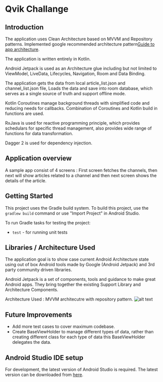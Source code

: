 # Qvik Challange

Introduction
------------

The application uses Clean Architecture based on MVVM and Repository patterns.
Implemented google recommended architecture pattern[Guide to app architecture](https://developer.android.com/jetpack/docs/guide).

The application is written entirely in Kotlin.

Android Jetpack is used as an Architecture glue including but not limited to ViewModel, LiveData,
Lifecycles, Navigation, Room and Data Binding.

The application gets the data from local article_list.json and channel_list.json file, Loads the data and save into
room database, which serves as a single source of truth and support offline mode.

Kotlin Coroutines manage background threads with simplified code and reducing needs for callbacks.
Combination of Coroutines and Kotlin build in functions are used.

RxJava is used for reactive programming principle, which provides schedulars for specific thread management,
also provides wide range of functions for data transformation.

Dagger 2 is used for dependency injection.


Application overview
------------
A sample app consist of 4 screens : First screen fetches the channels, then next will show articles related
to a channel and then next screen shows the details of the article.

Getting Started
---------------
This project uses the Gradle build system. To build this project, use the
`gradlew build` command or use "Import Project" in Android Studio.

To run Gradle tasks for testing the project:
* `test` - for running unit tests

Libraries / Architecture Used
--------------

The application goal is to show case current Android Architecture state using out of box
Android tools made by Google (Android Jetpack) and 3rd party community driven libraries.

Android Jetpack is a set of components, tools and guidance to make great Android apps. They bring
together the existing Support Library and Architecture Components.


Architecture Used : MVVM architecutre with repository pattern.
![alt text](https://github.com/ank27/QvikApplication/blob/master/images/android_architecture.png)


Future Improvements
---------------
- Add more test cases to cover maximum codebase.
- Create BaseViewHolder to manage different types of data, rather than creating different class for each type of data
this BaseViewHolder delegates the data.

Android Studio IDE setup
------------------------
For development, the latest version of Android Studio is required. The latest version can be
downloaded from [here](https://developer.android.com/studio/).
